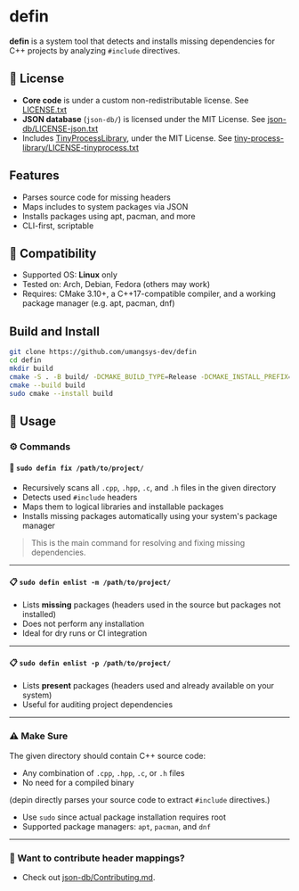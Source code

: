 # defin

**defin** is a system tool that detects and installs missing dependencies for C++ projects by analyzing `#include` directives.


## 📄 License

- **Core code** is under a custom non-redistributable license. See [LICENSE.txt](./LICENSE.txt)
- **JSON database** (`json-db/`) is licensed under the MIT License. See [json-db/LICENSE-json.txt](./json-db/LICENSE-json.txt)
- Includes [TinyProcessLibrary](https://gitlab.com/eidheim/tiny-process-library), under the MIT License. See [tiny-process-library/LICENSE-tinyprocess.txt](./tiny-process-library/LICENSE-tinyprocess.txt)


## Features

- Parses source code for missing headers
- Maps includes to system packages via JSON
- Installs packages using apt, pacman, and more
- CLI-first, scriptable


## 🐧 Compatibility

- Supported OS: **Linux** only  
- Tested on: Arch, Debian, Fedora (others may work)
- Requires: CMake 3.10+, a C++17-compatible compiler, and a working package manager (e.g. apt, pacman, dnf)


## Build and Install

```bash
git clone https://github.com/umangsys-dev/defin
cd defin
mkdir build
cmake -S . -B build/ -DCMAKE_BUILD_TYPE=Release -DCMAKE_INSTALL_PREFIX=/usr/local/
cmake --build build
sudo cmake --install build
```

## 🚀 Usage

### ⚙️ Commands

#### 🔧 `sudo defin fix /path/to/project/`

- Recursively scans all `.cpp`, `.hpp`, `.c`, and `.h` files in the given directory
- Detects used `#include` headers
- Maps them to logical libraries and installable packages
- Installs missing packages automatically using your system's package manager

> This is the main command for resolving and fixing missing dependencies.

---

#### 📋 `sudo defin enlist -m /path/to/project/`

- Lists **missing** packages (headers used in the source but packages not installed)
- Does not perform any installation
- Ideal for dry runs or CI integration

---

#### 📋 `sudo defin enlist -p /path/to/project/`

- Lists **present** packages (headers used and already available on your system)
- Useful for auditing project dependencies

---

### ⚠️ Make Sure

The given directory should contain C++ source code:
- Any combination of `.cpp`, `.hpp`, `.c`, or `.h` files
- No need for a compiled binary

(depin directly parses your source code to extract `#include` directives.)

- Use `sudo` since actual package installation requires root
- Supported package managers: `apt`, `pacman`, and `dnf`

---

### 🧩 Want to contribute header mappings?

- Check out [json-db/Contributing.md](./json-db/Contributing.md).